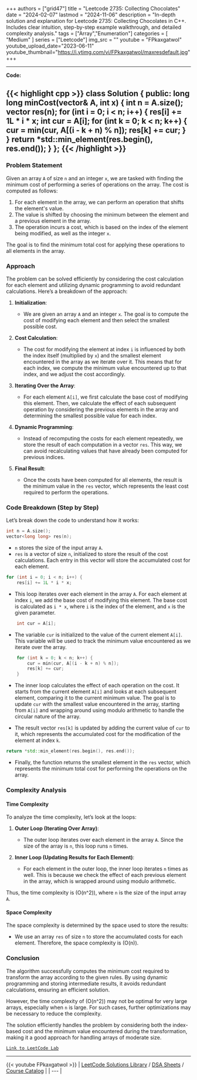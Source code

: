 
+++
authors = ["grid47"]
title = "Leetcode 2735: Collecting Chocolates"
date = "2024-02-07"
lastmod = "2024-11-06"
description = "In-depth solution and explanation for Leetcode 2735: Collecting Chocolates in C++. Includes clear intuition, step-by-step example walkthrough, and detailed complexity analysis."
tags = ["Array","Enumeration"]
categories = [
    "Medium"
]
series = ["Leetcode"]
img_src = ""
youtube = "FPkaxgatwoI"
youtube_upload_date="2023-06-11"
youtube_thumbnail="https://i.ytimg.com/vi/FPkaxgatwoI/maxresdefault.jpg"
+++



---
**Code:**

{{< highlight cpp >}}
class Solution {
public:
    long long minCost(vector<int>& A, int x) {
        int n = A.size();
        vector<long long> res(n);
        for (int i = 0; i < n; i++) {
            res[i] += 1L * i * x;
            int cur = A[i];
            for (int k = 0; k < n; k++) {
                cur = min(cur, A[(i - k + n) % n]);
                res[k] += cur;
            }
        }
        return *std::min_element(res.begin(), res.end());
    }
};
{{< /highlight >}}
---

### Problem Statement

Given an array `A` of size `n` and an integer `x`, we are tasked with finding the minimum cost of performing a series of operations on the array. The cost is computed as follows:

1. For each element in the array, we can perform an operation that shifts the element's value.
2. The value is shifted by choosing the minimum between the element and a previous element in the array.
3. The operation incurs a cost, which is based on the index of the element being modified, as well as the integer `x`.

The goal is to find the minimum total cost for applying these operations to all elements in the array.

### Approach

The problem can be solved efficiently by considering the cost calculation for each element and utilizing dynamic programming to avoid redundant calculations. Here’s a breakdown of the approach:

1. **Initialization**:
   - We are given an array `A` and an integer `x`. The goal is to compute the cost of modifying each element and then select the smallest possible cost.
   
2. **Cost Calculation**:
   - The cost for modifying the element at index `i` is influenced by both the index itself (multiplied by `x`) and the smallest element encountered in the array as we iterate over it. This means that for each index, we compute the minimum value encountered up to that index, and we adjust the cost accordingly.

3. **Iterating Over the Array**:
   - For each element `A[i]`, we first calculate the base cost of modifying this element. Then, we calculate the effect of each subsequent operation by considering the previous elements in the array and determining the smallest possible value for each index.

4. **Dynamic Programming**:
   - Instead of recomputing the costs for each element repeatedly, we store the result of each computation in a vector `res`. This way, we can avoid recalculating values that have already been computed for previous indices.

5. **Final Result**:
   - Once the costs have been computed for all elements, the result is the minimum value in the `res` vector, which represents the least cost required to perform the operations.

### Code Breakdown (Step by Step)

Let’s break down the code to understand how it works:

```cpp
int n = A.size();
vector<long long> res(n);
```

- `n` stores the size of the input array `A`.
- `res` is a vector of size `n`, initialized to store the result of the cost calculations. Each entry in this vector will store the accumulated cost for each element.

```cpp
for (int i = 0; i < n; i++) {
    res[i] += 1L * i * x;
```

- This loop iterates over each element in the array `A`. For each element at index `i`, we add the base cost of modifying this element. The base cost is calculated as `i * x`, where `i` is the index of the element, and `x` is the given parameter.

```cpp
    int cur = A[i];
```

- The variable `cur` is initialized to the value of the current element `A[i]`. This variable will be used to track the minimum value encountered as we iterate over the array.

```cpp
    for (int k = 0; k < n; k++) {
        cur = min(cur, A[(i - k + n) % n]);
        res[k] += cur;
    }
```

- The inner loop calculates the effect of each operation on the cost. It starts from the current element `A[i]` and looks at each subsequent element, comparing it to the current minimum value. The goal is to update `cur` with the smallest value encountered in the array, starting from `A[i]` and wrapping around using modulo arithmetic to handle the circular nature of the array.
  
- The result vector `res[k]` is updated by adding the current value of `cur` to it, which represents the accumulated cost for the modification of the element at index `k`.

```cpp
return *std::min_element(res.begin(), res.end());
```

- Finally, the function returns the smallest element in the `res` vector, which represents the minimum total cost for performing the operations on the array.

### Complexity Analysis

#### Time Complexity

To analyze the time complexity, let’s look at the loops:

1. **Outer Loop (Iterating Over Array)**:
   - The outer loop iterates over each element in the array `A`. Since the size of the array is `n`, this loop runs `n` times.

2. **Inner Loop (Updating Results for Each Element)**:
   - For each element in the outer loop, the inner loop iterates `n` times as well. This is because we check the effect of each previous element in the array, which is wrapped around using modulo arithmetic.

Thus, the time complexity is \(O(n^2)\), where `n` is the size of the input array `A`.

#### Space Complexity

The space complexity is determined by the space used to store the results:

- We use an array `res` of size `n` to store the accumulated costs for each element. Therefore, the space complexity is \(O(n)\).

### Conclusion

The algorithm successfully computes the minimum cost required to transform the array according to the given rules. By using dynamic programming and storing intermediate results, it avoids redundant calculations, ensuring an efficient solution.

However, the time complexity of \(O(n^2)\) may not be optimal for very large arrays, especially when `n` is large. For such cases, further optimizations may be necessary to reduce the complexity.

The solution efficiently handles the problem by considering both the index-based cost and the minimum value encountered during the transformation, making it a good approach for handling arrays of moderate size.

[`Link to LeetCode Lab`](https://leetcode.com/problems/collecting-chocolates/description/)

---
{{< youtube FPkaxgatwoI >}}
| [LeetCode Solutions Library](https://grid47.xyz/leetcode/) / [DSA Sheets](https://grid47.xyz/sheets/) / [Course Catalog](https://grid47.xyz/courses/) |
| --- |
